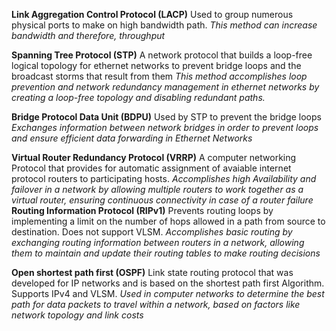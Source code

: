 **Link Aggregation Control Protocol (LACP)**
	Used to group numerous physical ports to make on high bandwidth path.
		_This method can increase bandwidth and therefore, throughput_

**Spanning Tree Protocol (STP)**
	A network protocol that builds a loop-free logical topology for ethernet networks to prevent bridge loops and the broadcast storms that result from them
		_This method accomplishes loop prevention and network redundancy management in ethernet networks by creating a loop-free topology and disabling redundant paths._
		
**Bridge Protocol Data Unit (BDPU)**
	Used by STP to prevent the bridge loops
		_Exchanges information between network bridges in order to prevent loops and ensure efficient data forwarding in Ethernet Networks_

**Virtual Router Redundancy Protocol (VRRP)**
	A computer networking Protocol that provides for automatic assignment of avaiable internet protocol routers to participating hosts.
		_Accomplishes high Availability and failover in a network by allowing multiple routers to work together as a virtual router, ensuring continuous connectivity in case of a router failure_
**Routing Information Protocol (RIPv1)**
	Prevents routing loops by implementing a limit on the number of hops allowed in a path from source to destination. Does not support VLSM.
		_Accomplishes basic routing by exchanging routing information between routers in a network, allowing them to maintain and update their routing tables to make routing decisions_

**Open shortest path first (OSPF)**
	Link state routing protocol that was developed for IP networks and is based on the shortest path first Algorithm. Supports IPv4 and VLSM.
		_Used in computer networks to determine the best path for data packets to travel within a network, based on factors like network topology and link costs_


	
